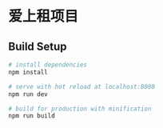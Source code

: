 # 爱上租项目
## Build Setup

``` bash
# install dependencies
npm install

# serve with hot reload at localhost:8080
npm run dev

# build for production with minification
npm run build

